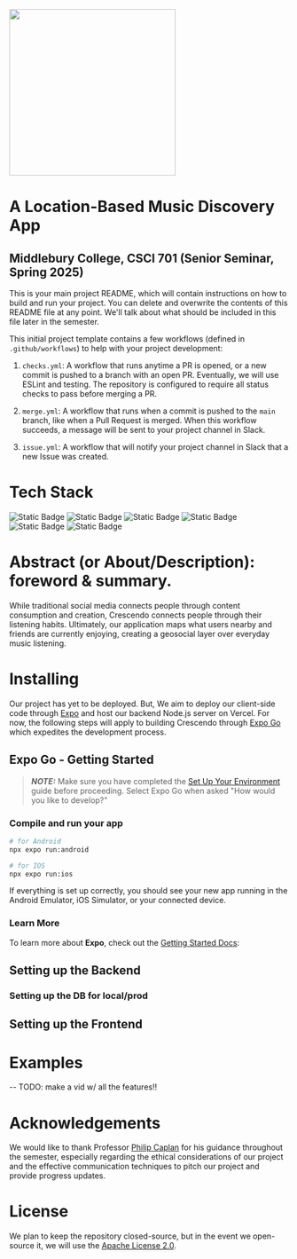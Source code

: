 
<img src="https://github.com/user-attachments/assets/a3055d34-0123-4097-95d8-8c633e1bbde5" width="300" />

# A Location-Based Music Discovery App


## Middlebury College, CSCI 701 (Senior Seminar, Spring 2025)

This is your main project README, which will contain instructions on how to build and run your project. You can delete and overwrite the contents of this README file at any point. We'll talk about what should be included in this file later in the semester.

This initial project template contains a few workflows (defined in `.github/workflows`) to help with your project development:

1. `checks.yml`: A workflow that runs anytime a PR is opened, or a new commit is pushed to a branch with an open PR. Eventually, we will use ESLint and testing. The repository is configured to require all status checks to pass before merging a PR.

2. `merge.yml`: A workflow that runs when a commit is pushed to the `main` branch, like when a Pull Request is merged. When this workflow succeeds, a message will be sent to your project channel in Slack.

3. `issue.yml`: A workflow that will notify your project channel in Slack that a new Issue was created.

# Tech Stack

![Static Badge](https://img.shields.io/badge/React%20Native-%2361DBFB?logo=React&labelColor=black)
![Static Badge](https://img.shields.io/badge/Expo-%23ffffff?logo=Expo&labelColor=black)
![Static Badge](https://img.shields.io/badge/PostgreSQL-%23326790?logo=PostgreSQL&labelColor=D3D3D3)
![Static Badge](https://img.shields.io/badge/Supabase-black?logo=Supabase&labelColor=black&color=%2340CE8D)
![Static Badge](https://img.shields.io/badge/Express-black?logo=Express)
![Static Badge](https://img.shields.io/badge/Node.js-red?logo=Node.js&labelColor=%23505050&color=%235E9F4E)


# Abstract (or About/Description): foreword & summary.
While traditional social media connects people through content consumption and creation, Crescendo connects people through their listening habits. 
Ultimately, our application maps what users nearby and friends are currently enjoying, creating a geosocial layer over everyday music listening.

# Installing

Our project has yet to be deployed. But, We aim to deploy our client-side code through [Expo](https://docs.expo.dev/build/setup/) and host our backend Node.js server on Vercel.
For now, the following steps will apply to building Crescendo through [Expo Go](https://expo.dev/go) which expedites the development process.

## Expo Go - Getting Started

> **_NOTE:_** Make sure you have completed the [Set Up Your Environment](https://docs.expo.dev/get-started/set-up-your-environment/) guide before proceeding. Select Expo Go when asked "How would you like to develop?"


### Compile and run your app

```sh
# for Android
npx expo run:android

# for IOS
npx expo run:ios
```

If everything is set up correctly, you should see your new app running in the Android Emulator, iOS Simulator, or your connected device.

### Learn More

To learn more about **Expo**, check out the [Getting Started Docs](https://docs.expo.dev/get-started/introduction/):

## Setting up the Backend

### Setting up the DB for local/prod

## Setting up the Frontend

# Examples

-- TODO: make a vid w/ all the features!!

# Acknowledgements
We would like to thank Professor [Philip Caplan](https://www.middlebury.edu/college/people/philip-caplan) for his guidance throughout the semester, especially regarding the ethical considerations of our project and the effective communication techniques to pitch our project and provide progress updates. 

# License
We plan to keep the repository closed-source, but in the event we open-source it, we will use the [Apache License 2.0](https://choosealicense.com/licenses/apache-2.0/).



